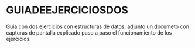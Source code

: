 # GUIADEEJERCICIOSDOS
Guia con dos ejercicios con estructuras de datos, adjunto un documeto con capturas de pantalla explicado paso a paso el funcionamiento de los ejercicios.
